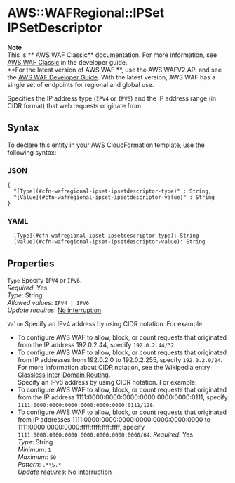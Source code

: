 # AWS::WAFRegional::IPSet IPSetDescriptor<a name="aws-properties-wafregional-ipset-ipsetdescriptor"></a>

**Note**  
This is ** AWS WAF Classic** documentation\. For more information, see [AWS WAF Classic](https://docs.aws.amazon.com/waf/latest/developerguide/classic-waf-chapter.html) in the developer guide\.  
 **For the latest version of AWS WAF **, use the AWS WAFV2 API and see the [AWS WAF Developer Guide](https://docs.aws.amazon.com/waf/latest/developerguide/waf-chapter.html)\. With the latest version, AWS WAF has a single set of endpoints for regional and global use\.

Specifies the IP address type \(`IPV4` or `IPV6`\) and the IP address range \(in CIDR format\) that web requests originate from\.

## Syntax<a name="aws-properties-wafregional-ipset-ipsetdescriptor-syntax"></a>

To declare this entity in your AWS CloudFormation template, use the following syntax:

### JSON<a name="aws-properties-wafregional-ipset-ipsetdescriptor-syntax.json"></a>

```
{
  "[Type](#cfn-wafregional-ipset-ipsetdescriptor-type)" : String,
  "[Value](#cfn-wafregional-ipset-ipsetdescriptor-value)" : String
}
```

### YAML<a name="aws-properties-wafregional-ipset-ipsetdescriptor-syntax.yaml"></a>

```
  [Type](#cfn-wafregional-ipset-ipsetdescriptor-type): String
  [Value](#cfn-wafregional-ipset-ipsetdescriptor-value): String
```

## Properties<a name="aws-properties-wafregional-ipset-ipsetdescriptor-properties"></a>

`Type` <a name="cfn-wafregional-ipset-ipsetdescriptor-type"></a>
Specify `IPV4` or `IPV6`\.  
_Required_: Yes  
_Type_: String  
_Allowed values_: `IPV4 | IPV6`  
_Update requires_: [No interruption](https://docs.aws.amazon.com/AWSCloudFormation/latest/UserGuide/using-cfn-updating-stacks-update-behaviors.html#update-no-interrupt)

`Value` <a name="cfn-wafregional-ipset-ipsetdescriptor-value"></a>
Specify an IPv4 address by using CIDR notation\. For example:

- To configure AWS WAF to allow, block, or count requests that originated from the IP address 192\.0\.2\.44, specify `192.0.2.44/32`\.
- To configure AWS WAF to allow, block, or count requests that originated from IP addresses from 192\.0\.2\.0 to 192\.0\.2\.255, specify `192.0.2.0/24`\.
  For more information about CIDR notation, see the Wikipedia entry [Classless Inter\-Domain Routing](https://en.wikipedia.org/wiki/Classless_Inter-Domain_Routing)\.  
  Specify an IPv6 address by using CIDR notation\. For example:
- To configure AWS WAF to allow, block, or count requests that originated from the IP address 1111:0000:0000:0000:0000:0000:0000:0111, specify `1111:0000:0000:0000:0000:0000:0000:0111/128`\.
- To configure AWS WAF to allow, block, or count requests that originated from IP addresses 1111:0000:0000:0000:0000:0000:0000:0000 to 1111:0000:0000:0000:ffff:ffff:ffff:ffff, specify `1111:0000:0000:0000:0000:0000:0000:0000/64`\.
  _Required_: Yes  
  _Type_: String  
  _Minimum_: `1`  
  _Maximum_: `50`  
  _Pattern_: `.*\S.*`  
  _Update requires_: [No interruption](https://docs.aws.amazon.com/AWSCloudFormation/latest/UserGuide/using-cfn-updating-stacks-update-behaviors.html#update-no-interrupt)
